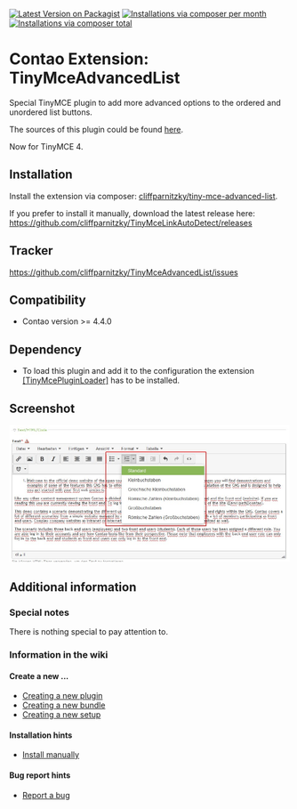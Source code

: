 [![Latest Version on Packagist](http://img.shields.io/packagist/v/cliffparnitzky/tiny-mce-advanced-list.svg?style=flat)](https://packagist.org/packages/cliffparnitzky/tiny-mce-advanced-list)
[![Installations via composer per month](http://img.shields.io/packagist/dm/cliffparnitzky/tiny-mce-advanced-list.svg?style=flat)](https://packagist.org/packages/cliffparnitzky/tiny-mce-advanced-list)
[![Installations via composer total](http://img.shields.io/packagist/dt/cliffparnitzky/tiny-mce-advanced-list.svg?style=flat)](https://packagist.org/packages/cliffparnitzky/tiny-mce-advanced-list)

Contao Extension: TinyMceAdvancedList
=====================================

Special TinyMCE plugin to add more advanced options to the ordered and unordered list buttons.

The sources of this plugin could be found [here](http://www.tinymce.com/wiki.php/Plugin:advlist).

Now for TinyMCE 4.


Installation
------------

Install the extension via composer: [cliffparnitzky/tiny-mce-advanced-list](https://packagist.org/packages/cliffparnitzky/tiny-mce-advanced-list).

If you prefer to install it manually, download the latest release here: https://github.com/cliffparnitzky/TinyMceLinkAutoDetect/releases


Tracker
-------

https://github.com/cliffparnitzky/TinyMceAdvancedList/issues


Compatibility
-------------

- Contao version >= 4.4.0


Dependency
----------

- To load this plugin and add it to the configuration the extension [[TinyMcePluginLoader]](https://github.com/cliffparnitzky/TinyMcePluginLoader) has to be installed.


Screenshot
----------

![Screenshot](screenshot.jpg)


Additional information
----------------------

### Special notes

There is nothing special to pay attention to.

### Information in the wiki

#### Create a new ...

* [Creating a new plugin](https://github.com/cliffparnitzky/TinyMcePluginLoader/wiki/Creating-a-new-plugin)
* [Creating a new bundle](https://github.com/cliffparnitzky/TinyMcePluginLoader/wiki/Creating-a-new-bundle)
* [Creating a new setup](https://github.com/cliffparnitzky/TinyMcePluginLoader/wiki/Creating-a-new-setup)

#### Installation hints
* [Install manually](https://github.com/cliffparnitzky/TinyMcePluginLoader/wiki/Install-manually)

#### Bug report hints

* [Report a bug](https://github.com/cliffparnitzky/TinyMcePluginLoader/wiki/Report-a-bug)